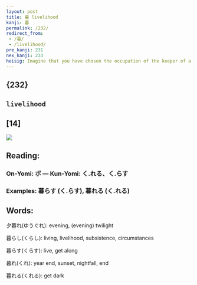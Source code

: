 ```yaml
---
layout: post
title: 暮 livelihood
kanji: 暮
permalink: /232/
redirect_from:
 - /暮/
 - /livelihood/
pre_kanji: 231
nex_kanji: 233
heisig: Imagine that you have chosen the occupation of the keeper of a <i>graveyard</i> and spend your <i>days</i> tending to other's dead hood in order to make your means of <b>livelihood</b>.
---
```


## {232}

## `livelihood`

## [14]

<div class="stroke"><img src="E69AAE.png" /></div>

## Reading:

### On-Yomi: ボ &mdash; Kun-Yomi: く.れる、く.らす

### Examples: 暮らす (く.らす), 暮れる (く.れる)

## Words:

夕暮れ(ゆうぐれ): evening, (evening) twilight

暮らし(くらし): living, livelihood, subsistence, circumstances

暮らす(くらす): live, get along

暮れ(くれ): year end, sunset, nightfall, end

暮れる(くれる): get dark
